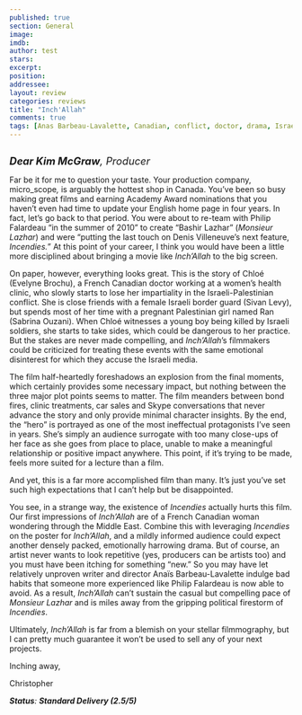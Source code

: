 ```yaml
---
published: true
section: General
image: 
imdb: 
author: test 
stars: 
excerpt: 
position: 
addressee: 
layout: review
categories: reviews
title: "Inch'Allah"
comments: true
tags: [Anas Barbeau-Lavalette, Canadian, conflict, doctor, drama, Israel, Kim McGraw, Letters, medicine, Middle East, Palestine]
---
```

<div><p><span class="full-image-block ssNonEditable"><span><a href="/letters/2013/3/1/inchallah.html"><img src="http://static.squarespace.com/static/5005f6bcc4aa41161b33e89e/5329cf1fe4b07c068ebf74de/5329cf1fe4b07c068ebf77da/1362170321407/Inch'Allah.jpg" alt="" /></a></span></span></p>
<p><span style="font-size:130%;"><em><strong>Dear Kim McGraw</strong>, Producer</em></span></p>
<p>Far be it for me to question your taste. Your production company, micro_scope<em>,</em> is arguably the hottest shop in Canada. You&rsquo;ve been so busy making great films and earning Academy Award nominations that you haven&rsquo;t even had time to update your English home page in four years. In fact, let&rsquo;s go back to that period. You were about to re-team with Philip Falardeau &ldquo;in the summer of 2010&rdquo; to create &ldquo;Bashir Lazhar&rdquo; (<em>Monsieur Lazhar</em>) and were &ldquo;putting the last touch on Denis Villeneuve&rsquo;s next feature, <em>Incendies.</em>&rdquo; At this point of your career, I think you would have been a little more disciplined about bringing a movie like <em>Inch&rsquo;Allah</em> to the big screen.</p>
<p><span class="itemprop">On paper, however, everything looks great. This is the story of Chlo&eacute; (Evelyne Brochu), a French Canadian doctor working at a women&rsquo;s health clinic, who slowly starts to lose her impartiality in the Israeli-Palestinian conflict. She is close friends with a female Israeli border guard (Sivan Levy</span>)<span class="itemprop">, but spends most of her time with a pregnant Palestinian girl named Ran (Sabrina Ouzani). When Chlo&eacute; witnesses a young boy being killed by Israeli soldiers, she starts to take sides, which could be dangerous to her practice. But the stakes are never made compelling, and <em>Inch&rsquo;Allah</em>&rsquo;s filmmakers could be criticized for treating these events with the same emotional disinterest for which they accuse the Israeli media. </span></p>
<p><span class="itemprop">The film half-heartedly foreshadows an explosion from the final moments, which certainly provides some necessary impact, but nothing between the three major plot points seems to matter. The film meanders between bond fires, clinic treatments, car sales and Skype conversations that never advance the story and only provide minimal character insights. By the end, the &ldquo;hero&rdquo; is portrayed as one of the most ineffectual protagonists I&rsquo;ve seen in years. She&rsquo;s simply an audience surrogate with too many close-ups of her face as she goes from place to place, unable to make a meaningful relationship or positive impact anywhere. This point, if it&rsquo;s trying to be made, feels more suited for a lecture than a film. </span></p>
<p><span class="itemprop">And yet, this is a far more accomplished film than many. It&rsquo;s just you&rsquo;ve set such high expectations that I can&rsquo;t help but be disappointed.</span></p>
<p><span class="itemprop">You see, in a strange way, the existence of <em>Incendies</em> actually hurts this film. Our first impressions of <em>Inch&rsquo;Allah</em> are of a French Canadian woman wondering through the Middle East. Combine this with leveraging <em>Incendies</em> on the poster for <em>Inch&rsquo;Allah</em>, and a mildly informed audience could expect another densely packed, emotionally harrowing drama. But of course, an artist never wants to look repetitive (yes, producers can be artists too) and you must have been itching for something &ldquo;new.&rdquo; So you may have let relatively unproven writer and director Ana&iuml;s Barbeau-Lavalette indulge bad habits that someone more experienced like Philip Falardeau is now able to avoid. As a result, <em>Inch&rsquo;Allah</em> can&rsquo;t sustain the casual but compelling pace of <em>Monsieur Lazhar</em> and is miles away from the gripping political firestorm of <em>Incendies</em>. </span></p>
<p><span class="itemprop">Ultimately, <em>Inch&rsquo;Allah</em> is far from a blemish on your stellar filmmography, but I can pretty much guarantee it won&rsquo;t be used to sell any of your next projects.</span></p>
<p><span class="itemprop">Inching away,</span></p>
<p><span class="itemprop">Christopher</span></p>
<p><span class="itemprop"><strong><em>Status</em></strong><em>: <strong>Standard Delivery (2.5/5)</strong></em></span></p></div>
